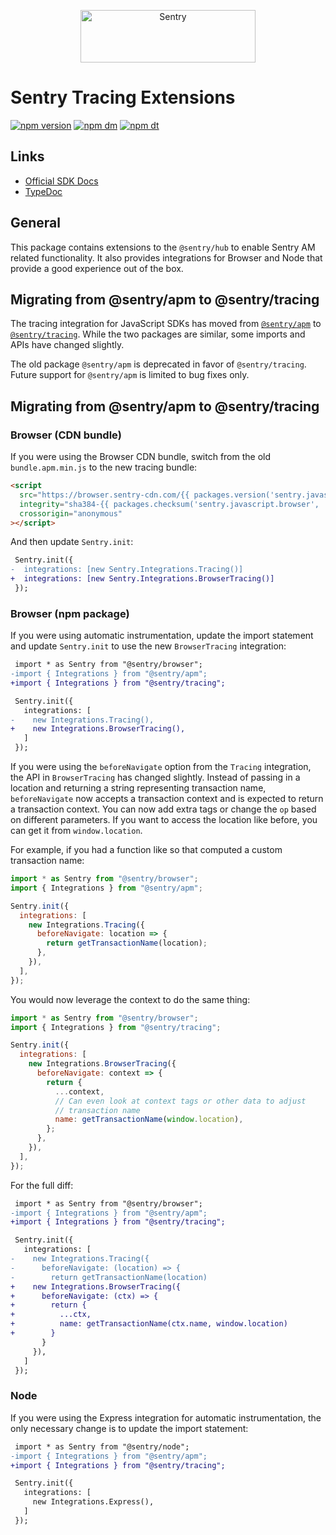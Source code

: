 <p align="center">
  <a href="https://sentry.io/?utm_source=github&utm_medium=logo" target="_blank">
    <img src="https://sentry-brand.storage.googleapis.com/sentry-wordmark-dark-280x84.png" alt="Sentry" width="280" height="84">
  </a>
</p>

# Sentry Tracing Extensions

[![npm version](https://img.shields.io/npm/v/@sentry/tracing.svg)](https://www.npmjs.com/package/@sentry/tracing)
[![npm dm](https://img.shields.io/npm/dm/@sentry/tracing.svg)](https://www.npmjs.com/package/@sentry/tracing)
[![npm dt](https://img.shields.io/npm/dt/@sentry/tracing.svg)](https://www.npmjs.com/package/@sentry/tracing)

## Links

- [Official SDK Docs](https://docs.sentry.io/quickstart/)
- [TypeDoc](http://getsentry.github.io/sentry-javascript/)

## General

This package contains extensions to the `@sentry/hub` to enable Sentry AM related functionality. It also provides integrations for Browser and Node that provide a good experience out of the box.

## Migrating from @sentry/apm to @sentry/tracing

The tracing integration for JavaScript SDKs has moved from
[`@sentry/apm`](https://www.npmjs.com/package/@sentry/apm) to
[`@sentry/tracing`](https://www.npmjs.com/package/@sentry/tracing). While the
two packages are similar, some imports and APIs have changed slightly.

The old package `@sentry/apm` is deprecated in favor of `@sentry/tracing`.
Future support for `@sentry/apm` is limited to bug fixes only.

## Migrating from @sentry/apm to @sentry/tracing

### Browser (CDN bundle)

If you were using the Browser CDN bundle, switch from the old
`bundle.apm.min.js` to the new tracing bundle:

```html
<script
  src="https://browser.sentry-cdn.com/{{ packages.version('sentry.javascript.browser') }}/bundle.tracing.min.js"
  integrity="sha384-{{ packages.checksum('sentry.javascript.browser', 'bundle.tracing.min.js', 'sha384-base64') }}"
  crossorigin="anonymous"
></script>
```

And then update `Sentry.init`:

```diff
 Sentry.init({
-  integrations: [new Sentry.Integrations.Tracing()]
+  integrations: [new Sentry.Integrations.BrowserTracing()]
 });
```

### Browser (npm package)

If you were using automatic instrumentation, update the import statement and
update `Sentry.init` to use the new `BrowserTracing` integration:

```diff
 import * as Sentry from "@sentry/browser";
-import { Integrations } from "@sentry/apm";
+import { Integrations } from "@sentry/tracing";

 Sentry.init({
   integrations: [
-    new Integrations.Tracing(),
+    new Integrations.BrowserTracing(),
   ]
 });
```

If you were using the `beforeNavigate` option from the `Tracing` integration,
the API in `BrowserTracing` has changed slightly. Instead of passing in a
location and returning a string representing transaction name, `beforeNavigate`
now accepts a transaction context and is expected to return a transaction
context. You can now add extra tags or change the `op` based on different
parameters. If you want to access the location like before, you can get it from
`window.location`.

For example, if you had a function like so that computed a custom transaction
name:

```javascript
import * as Sentry from "@sentry/browser";
import { Integrations } from "@sentry/apm";

Sentry.init({
  integrations: [
    new Integrations.Tracing({
      beforeNavigate: location => {
        return getTransactionName(location);
      },
    }),
  ],
});
```

You would now leverage the context to do the same thing:

```javascript
import * as Sentry from "@sentry/browser";
import { Integrations } from "@sentry/tracing";

Sentry.init({
  integrations: [
    new Integrations.BrowserTracing({
      beforeNavigate: context => {
        return {
          ...context,
          // Can even look at context tags or other data to adjust
          // transaction name
          name: getTransactionName(window.location),
        };
      },
    }),
  ],
});
```

For the full diff:

```diff
 import * as Sentry from "@sentry/browser";
-import { Integrations } from "@sentry/apm";
+import { Integrations } from "@sentry/tracing";

 Sentry.init({
   integrations: [
-    new Integrations.Tracing({
-      beforeNavigate: (location) => {
-        return getTransactionName(location)
+    new Integrations.BrowserTracing({
+      beforeNavigate: (ctx) => {
+        return {
+          ...ctx,
+          name: getTransactionName(ctx.name, window.location)
+        }
       }
     }),
   ]
 });
```

### Node

If you were using the Express integration for automatic instrumentation, the
only necessary change is to update the import statement:

```diff
 import * as Sentry from "@sentry/node";
-import { Integrations } from "@sentry/apm";
+import { Integrations } from "@sentry/tracing";

 Sentry.init({
   integrations: [
     new Integrations.Express(),
   ]
 });
```
